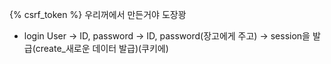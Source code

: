  {% csrf_token %}
 우리꺼에서 만든거야 도장꽝

 - login
 User -> ID, password ->  ID, password(장고에게 주고) -> session을 발급(create_새로운 데이터 발급)(쿠키에)